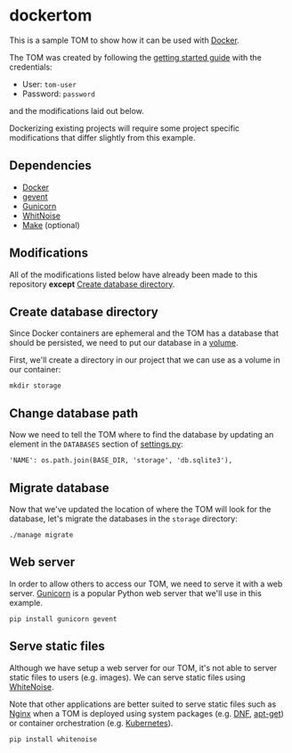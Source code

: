 # dockertom
This is a sample TOM to show how it can be used with
[Docker](https://www.docker.com/).

The TOM was created by following the
[getting started guide](https://tom-toolkit.readthedocs.io/en/stable/introduction/getting_started.html)
with the credentials:
- User: `tom-user`
- Password: `password`

and the modifications laid out below.

Dockerizing existing projects will require some project specific modifications
that differ slightly from this example.

## Dependencies
- [Docker](https://www.docker.com/)
- [gevent](http://www.gevent.org/)
- [Gunicorn](https://gunicorn.org/)
- [WhitNoise](http://whitenoise.evans.io/)
- [Make](https://www.gnu.org/software/make/) (optional)

## Modifications
All of the modifications listed below have already been made to this repository
**except** [Create database directory](#Create-database-directory).

## Create database directory
Since Docker containers are ephemeral and the TOM has a database that should be
persisted, we need to put our database in a
[volume](https://docs.docker.com/storage/volumes/).

First, we'll create a directory in our project that we can use as a volume in
our container:
```
mkdir storage
```

## Change database path
Now we need to tell the TOM where to find the database by updating an element in
the `DATABASES` section of
[settings.py](./dockertom/settings.py):
```
'NAME': os.path.join(BASE_DIR, 'storage', 'db.sqlite3'),
```

## Migrate database
Now that we've updated the location of where the TOM will look for the database,
let's migrate the databases in the `storage` directory:
```
./manage migrate
```

## Web server
In order to allow others to access our TOM, we need to serve it with a web
server. [Gunicorn](https://gunicorn.org/) is a popular Python web server that
we'll use in this example.

```
pip install gunicorn gevent
```

## Serve static files
Although we have setup a web server for our TOM, it's not able to server static
files to users (e.g. images). We can serve static files using
[WhiteNoise](http://whitenoise.evans.io/).

Note that other applications are better suited to serve static files such as
[Nginx](https://www.nginx.com/) when a TOM is deployed using system packages
(e.g. [DNF](https://fedoraproject.org/wiki/DNF?rd=Dnf),
[apt-get](https://wiki.debian.org/apt-get)) or container orchestration
(e.g. [Kubernetes](https://kubernetes.io/)).

```
pip install whitenoise
```

